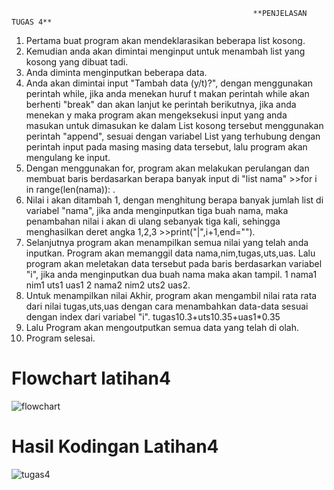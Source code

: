                                                           **PENJELASAN TUGAS 4**

1. Pertama buat program akan mendeklarasikan beberapa list kosong.
2. Kemudian anda akan dimintai menginput untuk menambah list yang kosong yang dibuat tadi.
3. Anda diminta menginputkan beberapa data.
4. Anda akan dimintai input "Tambah data (y/t)?", dengan menggunakan perintah while, jika anda menekan huruf t makan perintah while akan berhenti "break" dan akan lanjut ke perintah berikutnya, jika anda menekan y maka program akan mengeksekusi input yang anda masukan untuk dimasukan ke dalam List kosong tersebut menggunakan perintah "append", sesuai dengan variabel List yang terhubung dengan perintah input pada masing masing data tersebut, lalu program akan mengulang ke input.
5. Dengan menggunakan for, program akan melakukan perulangan dan membuat baris berdasarkan berapa banyak input di "list nama" >>for i in range(len(nama)): .
6. Nilai i akan ditambah 1, dengan menghitung berapa banyak jumlah list di variabel "nama", jika anda menginputkan tiga buah nama, maka penambahan nilai i akan di ulang sebanyak tiga kali, sehingga menghasilkan deret angka 1,2,3 >>print("|",i+1,end="").
7. Selanjutnya program akan menampilkan semua nilai yang telah anda inputkan.
Program akan memanggil data nama,nim,tugas,uts,uas. Lalu program akan meletakan data tersebut pada baris berdasarkan variabel "i", jika anda menginputkan dua buah nama maka akan tampil. 1 nama1 nim1 uts1 uas1 2 nama2 nim2 uts2 uas2. 
8. Untuk menampilkan nilai Akhir, program akan mengambil nilai rata rata dari nilai tugas,uts,uas dengan cara menambahkan data-data sesuai dengan index dari variabel "i".
tugas10.3+uts10.35+uas1*0.35
9. Lalu Program akan mengoutputkan semua data yang telah di olah.
10. Program selesai.
# Flowchart latihan4
![flowchart](https://user-images.githubusercontent.com/56942922/69521933-b6847f80-0f92-11ea-8f5e-c488473c29db.png)
# Hasil Kodingan Latihan4
![tugas4](https://user-images.githubusercontent.com/56942922/69521966-c9974f80-0f92-11ea-9906-d6438fbd6d9e.png)
